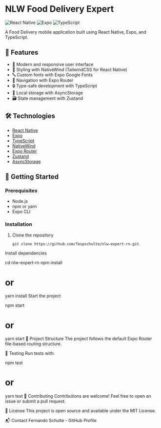 # NLW Food Delivery Expert

![React Native](https://img.shields.io/badge/React_Native-20232A?style=for-the-badge&logo=react&logoColor=61DAFB)
![Expo](https://img.shields.io/badge/Expo-1B1F23?style=for-the-badge&logo=expo&logoColor=white)
![TypeScript](https://img.shields.io/badge/TypeScript-007ACC?style=for-the-badge&logo=typescript&logoColor=white)

A Food Delivery mobile application built using React Native, Expo, and TypeScript.

## 🌟 Features

- 📱 Modern and responsive user interface
- 🎨 Styling with NativeWind (TailwindCSS for React Native)
- 🔤 Custom fonts with Expo Google Fonts
- 🧭 Navigation with Expo Router
- 🔒 Type-safe development with TypeScript
- 💾 Local storage with AsyncStorage
- 🗃️ State management with Zustand

## 🛠️ Technologies

- [React Native](https://reactnative.dev/)
- [Expo](https://expo.dev/)
- [TypeScript](https://www.typescriptlang.org/)
- [NativeWind](https://www.nativewind.dev/)
- [Expo Router](https://docs.expo.dev/routing/introduction/)
- [Zustand](https://zustand-demo.pmnd.rs/)
- [AsyncStorage](https://react-native-async-storage.github.io/async-storage/)

## 🚀 Getting Started

### Prerequisites

- Node.js
- npm or yarn
- Expo CLI

### Installation

1. Clone the repository
   ```sh
   git clone https://github.com/fespschulte/nlw-expert-rn.git
Install dependencies

cd nlw-expert-rn
npm install
# or
yarn install
Start the project

npm start
# or
yarn start
📁 Project Structure
The project follows the default Expo Router file-based routing structure.

🧪 Testing
Run tests with:

npm test
# or
yarn test
🤝 Contributing
Contributions are welcome! Feel free to open an issue or submit a pull request.

📝 License
This project is open source and available under the MIT License.

📬 Contact
Fernando Schulte - GitHub Profile
